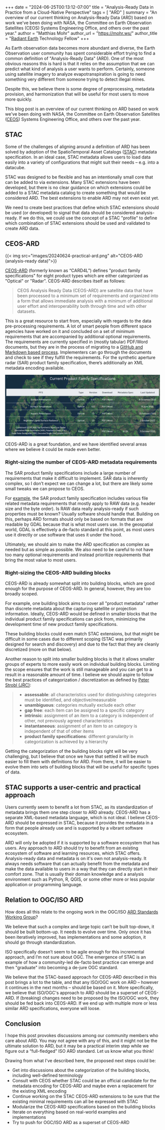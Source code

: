 +++
date = "2024-06-25T00:13:12-07:00"
title = "Analysis-Ready Data in Practice from a Cloud-Native Perspective"
tags = [ "ARD"
]
summary = "An overview of our current thinking on Analysis-Ready Data (ARD) based on work we've been doing with NASA, the Committee on Earth Observation Satellites (CEOS) Systems Engineering Office, and others over the past year."
author = "Matthias Mohr"
author_url = "https://mohr.ws/"
author_title = "[Radiant Earth](https://radiant.earth/) Technology Fellow"
+++

As Earth observation data becomes more abundant and diverse, the Earth Observation user community has spent considerable effort trying to find a common definition of "Analysis-Ready Data" (ARD). One of the most obvious reasons this is hard is that it relies on the assumption that we can predict what kind of analysis a user wants to perform. Certainly, someone using satellite imagery to analyze evapotranspiration is going to need something very different from someone trying to detect illegal mines.

Despite this, we believe there is some degree of preprocessing, metadata provision, and harmonization that will be useful for most users to move more quickly.

This blog post is an overview of our current thinking on ARD based on work we've been doing with NASA, the Committee on Earth Observation Satellites ([CEOS](https://ceos.org/)) Systems Engineering Office, and others over the past year.
 
## STAC

Some of the challenges of aligning around a definition of ARD has been solved by adoption of the SpatioTemporal Asset Catalogs ([STAC](https://stacspec.org/en)) metadata specification. In an ideal case, STAC metadata allows users to load data easily into a variety of configurations that might suit their needs &ndash; e.g. into a datacube.

STAC was designed to be flexible and has an intentionally small core that can be added to via extensions. Many STAC extensions have been developed, but there is no clear guidance on which extensions could be added to a STAC metadata catalog to create something that would be considered ARD. The best extensions to enable ARD may not even exist yet.

We need to create best practices that define which STAC extensions should be used (or developed) to signal that data should be considered analysis-ready. If we do this, we could use the concept of a STAC "profile" to define which combination of STAC extensions should be used and validated to create ARD data.

## CEOS-ARD

{{< img src="images/20240624-practical-ard.png" alt="CEOS-ARD (analysis-ready data)">}}

[CEOS-ARD](https://ceos.org/ard/) (formerly known as “CARD4L”) defines "product family specifications" for eight product types which are either categorized as "Optical" or "Radar". CEOS-ARD describes itself as follows:

> CEOS Analysis Ready Data (CEOS-ARD) are satellite data that have been processed to a minimum set of requirements and organized into a form that allows immediate analysis with a minimum of additional user effort and interoperability both through time and with other datasets.

This is a great resource to start from, especially with regards to the data pre-processing requirements. A lot of smart people from different space agencies have worked on it and concluded on a set of minimum requirements that are accompanied by additional optional requirements. The requirements are currently specified in (mostly tabular) PDF/Word documents, but they are in the process of migrating to a [GitHub and Markdown based process](https://github.com/ceos-org/ceos-ard). Implementers can go through the documents and check to see if they fulfill the requirements. For the synthetic aperture radar (SAR) product family specification, there’s additionally an XML metadata encoding available.

![The list of published CEOS-ARD Product Family Specifications](assets/images/20240624-practical-ard.png)

CEOS-ARD is a great foundation, and we have identified several areas where we believe it could be made even better.

### Right-sizing the number of CEOS-ARD metadata requirements

The SAR product family specifications include a large number of requirements that make it difficult to implement. SAR data is inherently complex, so I don’t expect we can change a lot, but there are likely some small tweaks we can propose to CEOS.

For [example](https://github.com/ceos-org/ceos-ard/issues/27), the SAR product family specification includes various file related metadata requirements that mostly apply to RAW data (e.g. header size and the byte order). Is RAW data really analysis-ready if such properties must be known? Usually software should handle that. Building on this, perhaps ARD formats should only be based on formats that are readable by GDAL because that is what most users use. In the geospatial world, GDAL is effectively a de-facto standard at this point, as most users use it directly or use software that uses it under the hood.

Ultimately, we should aim to make the ARD specification as complex as needed but as simple as possible. We also need to be careful to not have too many optional requirements and instead prioritize requirements that bring the most value to most users.

### Right-sizing the CEOS-ARD building blocks

CEOS-ARD is already somewhat split into building blocks, which are good enough for the purpose of CEOS-ARD. In general, however, they are too broadly scoped.

For example, one building block aims to cover all "product metadata" rather than discrete metadata about the capturing satellite or projection information. Ideally, CEOS-ARD would be defined in smaller blocks that the individual product family specifications can pick from, minimizing the development time of new product family specifications.

These building blocks could even match STAC extensions, but that might be difficult in some cases due to different scoping (STAC was primarily designed for search and discovery) and due to the fact that they are cleanly discretized (more on that below).

Another reason to split into smaller building blocks is that it allows smaller groups of experts to more easily work on individual building blocks. Limiting the scope ensures that the work is still manageable and you can get to a result in a reasonable amount of time. I believe we should aspire to follow the best practices of categorization / discretization as defined by [Peter Strobl (JRC)](https://it.linkedin.com/in/peter-strobl-79b7a191):

> - **assessable**: all characteristics used for distinguishing categories must be identified, and objective/measurable
> - **unambiguous**: categories mutually exclude each other
> - **gap free**: each item can be assigned to a specific category
> - **intrinsic**: assignment of an item to a category is independent of other, not previously agreed characteristics
> - **instantaneous**: assignment of an item to an category is independent of that of other items
> - **product family specifications**: different granularity in categorization is achieved by a hierarchy

Getting the categorization of the building blocks right will be very challenging, but I believe that once we have that settled it will be much easier to fill them with definitions for ARD. From there, it will be easier to evolve them into sets of building blocks that will be useful for specific types of data.

## STAC supports a user-centric and practical approach

Users currently seem to benefit a lot from STAC, as its standardization of metadata brings them one step closer to ARD already. CEOS-ARD has a separate XML-based metadata language, which is not ideal. I believe CEOS-ARD should be expressed in STAC, because it provides the metadata in a form that people already use and is supported by a vibrant software ecosystem.

ARD will only be adopted if it is supported by a software ecosystem that has users. Any approach to ARD should try to benefit from an existing ecosystem of software and learning resources, which STAC offers. Analysis-ready data and metadata is on it's own not analysis-ready. It always needs software that can actually benefit from the metadata and make the data available to users in a way that they can directly start in their comfort zone. That is usually their domain knowledge and a analysis environment such as Python, R, QGIS, or some other more or less popular application or programming language.

## Relation to OGC/ISO ARD

How does all this relate to the ongoing work in the OGC/ISO [ARD Standards Working Group](https://www.ogc.org/press-release/ogc-forms-new-analysis-ready-data-standards-working-group/)?

We believe that such a complex and large topic can’t be built top-down, it should be built bottom-up. It needs to evolve over time. Only once it has been iteratively improved, has implementations and some adoption, it should go through standardization.

ISO specifically doesn’t seem to be agile enough for this incremental approach, and I’m not sure about OGC. The emergence of STAC is an example of how a community-led de-facto best practice can emerge and then "graduate" into becoming a de-jure OGC standard.

We believe that the STAC-based approach for CEOS-ARD described in this post brings a lot to the table, and that any ISO/OGC work on ARD &ndash; however it continues in the next months &ndash; should be based on it. More specifically, we believe that ISO/OGC's approach to ARD should be a superset of CEOS-ARD. If (breaking) changes need to be proposed by the ISO/OGC work, they should be fed back into CEOS-ARD. If we end up with multiple more or less similar ARD specifications, everyone will loose.

## Conclusion

I hope this post provokes discussions among our community members who care about ARD. You may not agree with any of this, and it might not be the ultimate solution to ARD, but it may be a practical interim step while we figure out a “full-fledged” ISO ARD standard. Let us know what you think!

Drawing from what I've described here, the proposed next steps could be:

- Get into discussions about the categorization of the building blocks, including well-defined terminology
- Consult with CEOS whether STAC could be an official candidate for the metadata encoding for CEOS-ARD and maybe even a replacement for the existing XML encoding
- Continue working on the STAC CEOS-ARD extensions to be sure that the existing minimal requirements can all be expressed with STAC
- Modularize the CEOS-ARD specifications based on the building blocks
- Iterate on everything based on real-world examples and implementations
- Try to push for OGC/ISO ARD as a superset of CEOS-ARD
